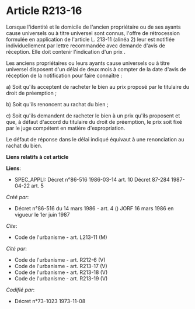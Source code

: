 # Article R213-16

Lorsque l'identité et le domicile de l'ancien propriétaire ou de ses ayants cause universels ou à titre universel sont
connus, l'offre de rétrocession formulée en application de l'article L. 213-11 (alinéa 2) leur est notifiée individuellement
par lettre recommandée avec demande d'avis de réception. Elle doit contenir l'indication d'un prix    . 

Les anciens propriétaires ou leurs ayants cause universels ou à titre universel disposent d'un délai de deux mois à compter
de la date d'avis de réception de la notification pour faire connaître : 

a) Soit qu'ils acceptent de racheter le bien au prix proposé par le titulaire du droit de préemption ; 

b) Soit qu'ils renoncent au rachat du bien ; 

c) Soit qu'ils demandent de racheter le bien à un prix qu'ils proposent et que, à défaut d'accord du titulaire du droit de
préemption, le prix soit fixé par le juge compétent en matière d'expropriation. 

Le défaut de réponse dans le délai indiqué équivaut à une renonciation au rachat du bien.

**Liens relatifs à cet article**

**Liens**:

  - SPEC_APPLI: Décret n°86-516 1986-03-14 art. 10 Décret 87-284 1987-04-22 art. 5

_Créé par_:

  - Décret n°86-516 du 14 mars 1986 - art. 4 () JORF 16 mars 1986 en vigueur le   1er juin 1987

_Cite_:

  - Code de l'urbanisme - art. L213-11 (M)

_Cité par_:

  - Code de l'urbanisme - art. R212-6 (V)
  - Code de l'urbanisme - art. R213-17 (V)
  - Code de l'urbanisme - art. R213-18 (V)
  - Code de l'urbanisme - art. R213-19 (V)

_Codifié par_:

  - Décret n°73-1023 1973-11-08
